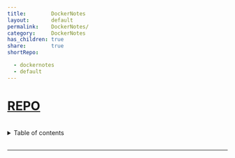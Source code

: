 ```yaml
---
title:        DockerNotes
layout:       default
permalink:    DockerNotes/
category:     DockerNotes
has_children: true
share:        true
shortRepo:

  - dockernotes
  - default             
---
```


# [REPO](https://github.com/14paxton/DockerNotes)

<br/>

<details markdown="block">                
<summary>                
Table of contents                
</summary>                
{: .text-delta }                
1. TOC                
{:toc}                
</details>                

<br/>       

<link rel="modulepreload" href="/assets/js/imageLoader.js">
<script type="module" async src="/assets/js/imageLoader.js"></script>

***

<div id="imageContainer" data-key-as-header="true" data-zoom-on-hover="true" data-img-loader="dockerImages.js" style="width: auto; height: auto;"></div>